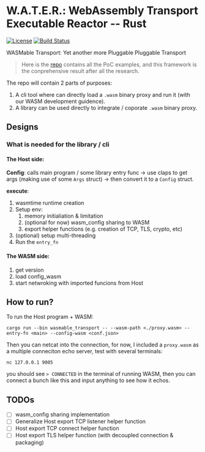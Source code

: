 # W.A.T.E.R.: WebAssembly Transport Executable Reactor -- Rust
[![License](https://img.shields.io/badge/License-Apache_2.0-yellowgreen.svg)](https://opensource.org/licenses/Apache-2.0) [![Build Status](https://github.com/erikziyunchi/WASMable-Transport/actions/workflows/rust.yml/badge.svg?branch=main)](https://github.com/erikziyunchi/WASMable-Transport/actions/workflows/rust.yml)

WASMable Transport: Yet another more Pluggable Pluggable Transport
> Here is the [repo](https://github.com/erikziyunchi/wasm_proxy) contains all the PoC examples, and this framework is the conprehensive result after all the research.

The repo will contain 2 parts of purposes:
1. A cli tool where can directly load a `.wasm` binary proxy and run it (with our WASM development guidence).
2. A library can be used directly to integrate / coporate `.wasm` binary proxy.

## Designs

### What is needed for the library / cli
#### The Host side:
**Config**: calls main program / some library entry func -> use claps to get args (making use of some `Args` struct) -> then convert it to a `Config` struct.

**execute**: 
1. wasmtime runtime creation
2. Setup env:
    1. memory initialiation & limitation
    2. (optional for now) wasm_config sharing to WASM
    3. export helper functions (e.g. creation of TCP, TLS, crypto, etc)
3. (optional) setup multi-threading
4. Run the `entry_fn`

#### The WASM side:
1. get version
2. load config_wasm
3. start netwroking with imported funcions from Host

## How to run?
To run the Host program + WASM:
```shell
cargo run --bin wasmable_transport -- --wasm-path <./proxy.wasm> --entry-fn <main> --config-wasm <conf.json>
```

Then you can netcat into the connection, for now, I included a `proxy.wasm` as a multiple conneciton echo server, test with several terminals:
```shell
nc 127.0.0.1 9005
```
you should see `> CONNECTED` in the terminal of running WASM, then you can connect a bunch like this and input anything to see how it echos.

## TODOs
- [ ] wasm_config sharing implementation 
- [ ] Generalize Host export TCP listener helper function
- [ ] Host export TCP connect helper function
- [ ] Host export TLS helper function (with decoupled connection & packaging)
